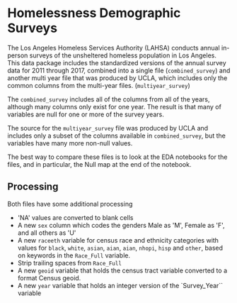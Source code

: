 # Homelessness Demographic Surveys

The Los Angeles Homeless Services Authority (LAHSA) conducts annual in-person
surveys of the unsheltered homeless population in Los Angeles. This data
package includes the standardized versions of the annual survey data for 2011
through 2017, combined into a single file (``combined_survey``) and another
multi year file that was produced by UCLA, which includes only the common
columns from the multi-year files. (``multiyear_survey``)

The ``combined_survey`` includes all of the columns from all of the years,
although many columns only exist for one year. The result is that many of
variables are null for one or more of the survey years.

The source for the ``multiyear_survey`` file was produced by UCLA and includes
only a subset of the columns available in ``combined_survey``, but the
variables have many more non-null values.

The best way to compare these files is to look at the EDA notebooks for the
files, and in particular, the Null map at the end of the notebook.

## Processing

Both files have some additional processing

- 'NA' values are converted to blank cells
- A new ``sex`` column which codes the genders Male as 'M', Female as 'F', and all others as 'U'
- A new ``raceeth`` variable for census race and ethnicity categories with values for ``black``, ``white``, ``asian``, ``aian``, ``aian``, ``nhopi``, ``hisp`` and ``other``, based on keywords in the ``Race_Full`` variable. 
- Strip trailing spaces from `Race_Full`
- A new ``geoid`` variable that holds the census tract variable converted to a format Census geoid. 
- A new ``year`` variable that holds an integer version of the `Survey_Year`` variable
